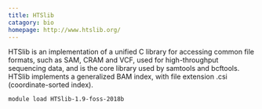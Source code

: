 ```yaml
---
title: HTSlib
catagory: bio
homepage: http://www.htslib.org/
---
```

HTSlib is an implementation of a unified C library for accessing common file formats, such as SAM, CRAM and VCF, used for high-throughput sequencing data, and is the core library used by samtools and bcftools. 
HTSlib implements a generalized BAM index, with file extension .csi (coordinate-sorted index). 
```
module load HTSlib-1.9-foss-2018b
```
